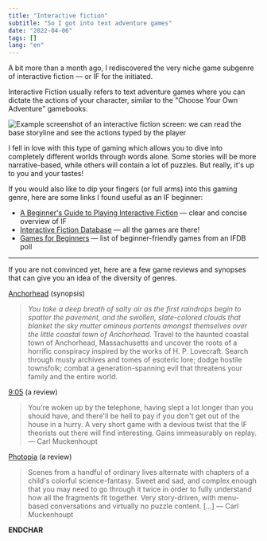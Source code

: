 ```yaml
---
title: "Interactive fiction"
subtitle: "So I got into text adventure games"
date: "2022-04-06"
tags: []
lang: "en"
---
```


A bit more than a month ago, I rediscovered the very niche game subgenre of interactive fiction — or IF for the initiated.

Interactive Fiction usually refers to text adventure games where you can dictate the actions of your character, similar to the "Choose Your Own Adventure" gamebooks.

![Example screenshot of an interactive fiction screen: we can read the base storyline and see the actions typed by the player](https://upload.wikimedia.org/wikipedia/en/3/32/Zork_I_screenshot_video_game_Gargoyle_interpreter_on_Ubuntu_Linux.png)

I fell in love with this type of gaming which allows you to dive into completely different worlds through words alone. Some stories will be more narrative-based, while others will contain a lot of puzzles. But really, it's up to you and your tastes!

If you would also like to dip your fingers (or full arms) into this gaming genre, here are some links I found useful as an IF beginner:

- [A Beginner's Guide to Playing Interactive Fiction](https://www.microheaven.com/ifguide/index.html) — clear and concise overview of IF
- [Interactive Fiction Database](https://ifdb.org/) — all the games are there!
- [Games for Beginners](https://ifdb.org/poll?id=memavsp06v1oc571) — list of beginner-friendly games from an IFDB poll

---

If you are not convinced yet, here are a few game reviews and synopses that can give you an idea of the diversity of genres.

[Anchorhead](https://ifdb.org/viewgame?id=op0uw1gn1tjqmjt7) (synopsis)

> _You take a deep breath of salty air as the first raindrops begin to spatter the pavement, and the swollen, slate-colored clouds that blanket the sky mutter ominous portents amongst themselves over the little coastal town of Anchorhead._ Travel to the haunted coastal town of Anchorhead, Massachusetts and uncover the roots of a horrific conspiracy inspired by the works of H. P. Lovecraft. Search through musty archives and tomes of esoteric lore; dodge hostile townsfolk; combat a generation-spanning evil that threatens your family and the entire world.

[9:05](https://ifdb.org/viewgame?id=qzftg3j8nh5f34i2) (a review)

> You're woken up by the telephone, having slept a lot longer than you should have, and there'll be hell to pay if you don't get out of the house in a hurry. A very short game with a devious twist that the IF theorists out there will find interesting. Gains immeasurably on replay. — Carl Muckenhoupt

[Photopia](https://ifdb.org/viewgame?id=ju778uv5xaswnlpl) (a review)

> Scenes from a handful of ordinary lives alternate with chapters of a child's colorful science-fantasy. Sweet and sad, and complex enough that you may need to go through it twice in order to fully understand how all the fragments fit together. Very story-driven, with menu-based conversations and virtually no puzzle content. [...] — Carl Muckenhoupt

**ENDCHAR**

